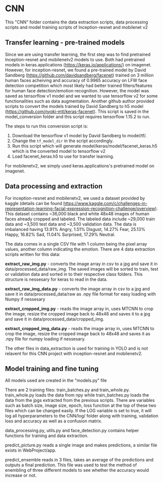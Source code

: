 # CNN

This "CNN" folder contains the data extraction scripts, data processing scripts and model training scripts of Inception-resnet and mobilenet v2

## Transfer learning - pre-trained models

Since we are using transfer learning, the first step was to find pretrained Inception-resnet and mobilenetv2 models to use. Both had pretrained models in keras.applications (https://keras.io/applications/) on imagenet. However, for inception-resnet, we found a pre-trained model by David Sandberg (https://github.com/davidsandberg/facenet) trained on 3 million human faces acheiving and accuracy of 0.9965 accuracy on LFW face detection competition which most likely had better trained filters/features for human face detection/emotion recognition. However, the model was saved as tensorflow v1 model and we wanted to use tensorflow v2 for some functionalities such as data augmentation. Another github author provided scripts to convert the models trained by David Sandberg to h5 model (https://github.com/nyoki-mtl/keras-facenet). This script is saved in the model_conversion folder and this script requires tensorflow 1.15.2 to run.

The steps to run this conversion script is:
1. Download the tensorflow v1 model by David Sandberg to model/tf/.
2. Change the `tf_model_dir` in the script accordingly.
3. Run this script which will generate model/keras/model/facenet_keras.h5 which is the converted model to tensorflow v2
4. Load facenet_keras.h5 to use for transfer learning.

For mobilenetv2, we simply used keras.applications's pretrained model on imagenet.

## Data processing and extraction

For inception-resnet and mobilenetv2, we used a dataset provided by kaggle (details can be found https://www.kaggle.com/c/challenges-in-representation-learning-facial-expression-recognition-challenge/overview). This dataset contains ~36,000 black and white 48x48 images of human faces already cropped and labeled. The labeled data include ~29,000 train data and ~3,500 test data and ~3,500 validation data. The data is imbalanced having 13.91% Angry, 1.51% Disgust, 14.27% Fear, 25.13% Happy, 16.82% Sad, 11.04% Surprised, 17.29% Neutral.

The data comes in a single CSV file with 1 column being the pixel array values, another column indicating the emotion.
There are 4 data extraction scripts written for this data:

**extract_raw_img.py** - converts the image array in csv to a jpg and save it in data/processed_data/raw_img. The saved images will be sorted to train, test or validation data and sorted in to their respective class folders. This structure is nessesary for keras to read in the data.

**extract_raw_img_data.py** - converts the image array in csv to a jpg and save it in data/processed_data/raw as .npy file format for easy loading with Numpy if nessesary

**extract_cropped_img.py** - reads the image array in, uses MTCNN to crop the image, resize the cropped image back to 48x48 and saves it to a jpg and save it in data/processed_data/cropped_img.

**extract_cropped_img_data.py** - reads the image array in, uses MTCNN to crop the image, resize the cropped image back to 48x48 and saves it as .npy file for numpy loading if nessesary.

The other files in data_extraction is used for training in YOLO and is not relavent for this CNN project with inception-resnet and mobilenetv2.

## Model training and fine tuning

All models used are created in the "models.py" file

There are 2 training files: train_batches.py and train_whole.py. train_whole.py loads the data from npy while train_batches.py loads the data from the jpgs extracted from the previous scripts.
There are variables such as batch size, image size, epoch, loss function at the top of these two files which can be changed easily.
If the LOG variable is set to true, it will log all hyperparameters to the CNN/log/ folder along with training, validation loss and accuracy as well as a confusion matrix.


data_processing.py, utils.py and face_detection.py contains helper functions for training and data extraction.

predict_picture.py reads a single image and makes predictions, a similar file exists in WebProject/app.

predict_ensemble reads in 3 files, takes an average of the predictions and outputs a final prediction. This file was used to test the method of enembling of three different models to see whether the accuracy would increase or not.

